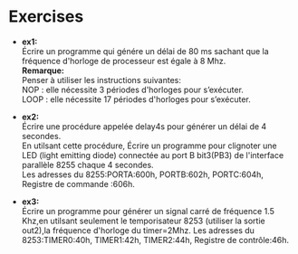 # Exercises
- **ex1:**  
Écrire un programme qui génére un délai de 80 ms sachant que la fréquence d'horloge de processeur est égale à 8 Mhz.  
**Remarque:**  
Penser à utiliser les instructions suivantes:  
NOP : elle nécessite 3 périodes d'horloges pour s’exécuter.  
LOOP : elle nécessite 17 périodes d'horloges pour s’exécuter.  

- **ex2:**  
 Écrire une procédure appelée delay4s pour générer un délai de 4 secondes.    
 En utilsant cette procédure, Écrire un programme pour clignoter une LED (light emitting diode) connectée au port B bit3(PB3) de l'interface parallèle  8255 chaque 4 secondes.    
Les adresses du 8255:PORTA:600h, PORTB:602h, PORTC:604h, Registre de commande :606h.

- **ex3:**  
 Écrire un programme pour générer un signal carré de fréquence 1.5 Khz,en utilsant seulement le temporisateur 8253 (utiliser la sortie out2),la fréquence d'horloge du timer=2Mhz. 
Les adresses du 8253:TIMER0:40h, TIMER1:42h, TIMER2:44h, Registre de contrôle:46h.  

